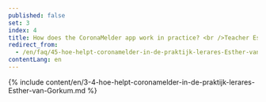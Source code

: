 ```yaml
---
published: false
set: 3
index: 4
title: How does the CoronaMelder app work in practice? <br />Teacher Esther van Gorkum
redirect_from: 
  - /en/faq/45-hoe-helpt-coronamelder-in-de-praktijk-lerares-Esther-van-Gorkum
contentLang: en
---
```

{% include content/en/3-4-hoe-helpt-coronamelder-in-de-praktijk-lerares-Esther-van-Gorkum.md %}
